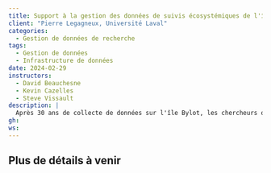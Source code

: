 ```yaml
---
title: Support à la gestion des données de suivis écosystémiques de l'île Bylot
client: "Pierre Legagneux, Université Laval"
categories: 
  - Gestion de données de recherche
tags: 
  - Gestion de données
  - Infrastructure de données
date: 2024-02-29
instructors:
  - David Beauchesne
  - Kevin Cazelles
  - Steve Vissault
description: | 
  Après 30 ans de collecte de données sur l'île Bylot, les chercheurs ont généré plus de 20 bases de données utilisées pour des suivis écosystémiques à long terme. Dans ce projet, nous avons analysé les défis spécifiques liés à ces données et nous avons proposé des solutions concrètes pour en améliorer la gestion.
gh: 
ws: 
---
```



## Plus de détails à venir

